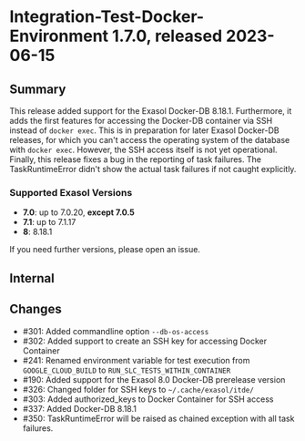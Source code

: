 # Integration-Test-Docker-Environment 1.7.0, released 2023-06-15

## Summary

This release added support for the Exasol Docker-DB 8.18.1. Furthermore, it adds the first features for accessing 
the Docker-DB container via SSH instead of `docker exec`. This is in preparation for later Exasol Docker-DB releases,
for which you can't access the operating system of the database with `docker exec`. However, the SSH access itself 
is not yet operational. Finally, this release fixes a bug in the reporting of task failures. The TaskRuntimeError 
didn't show the actual task failures if not caught explicitly.

### Supported Exasol Versions

* **7.0**: up to 7.0.20, **except 7.0.5**
* **7.1**: up to 7.1.17
* **8**: 8.18.1

If you need further versions, please open an issue.

## Internal

## Changes

* #301: Added commandline option `--db-os-access`
* #302: Added support to create an SSH key for accessing Docker Container
* #241: Renamed environment variable for test execution from `GOOGLE_CLOUD_BUILD` to `RUN_SLC_TESTS_WITHIN_CONTAINER`
* #190: Added support for the Exasol 8.0 Docker-DB prerelease version
* #326: Changed folder for SSH keys to `~/.cache/exasol/itde/`
* #303: Added authorized_keys to Docker Container for SSH access
* #337: Added Docker-DB 8.18.1
* #350: TaskRuntimeError will be raised as chained exception with all task failures.